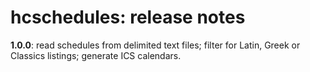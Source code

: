 # hcschedules: release notes


**1.0.0**:  read schedules from delimited text files; filter for Latin, Greek or Classics listings;  generate ICS calendars.

